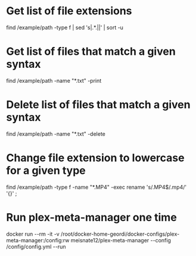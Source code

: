 # Get list of file extensions
find /example/path -type f | sed 's|.*\.||' | sort -u

# Get list of files that match a given syntax
find /example/path -name "*.txt" -print

# Delete list of files that match a given syntax
find /example/path -name "*.txt" -delete

# Change file extension to lowercase for a given type
find /example/path -type f -name "*.MP4" -exec rename 's/\.MP4$/.mp4/' '{}' \;

# Run plex-meta-manager one time
docker run --rm -it -v /root/docker-home-geordi/docker-configs/plex-meta-manager:/config:rw meisnate12/plex-meta-manager --config /config/config.yml --run
